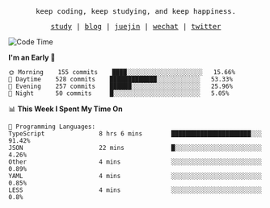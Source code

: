 <p align="center">
  <samp>
    <span>keep coding, keep studying, and keep happiness.</span>
  </samp>
</p>

<p align="center">
  <samp>
    <a href="https://github.com/ouduidui/fe-study">study</a> |
    <a href="https://deweyou.me">blog</a>  |
    <a href="https://juejin.cn/user/4309700183594366">juejin</a> |
    <a href="https://user-images.githubusercontent.com/54696834/165071004-6509e3f2-90c3-448c-9d92-3da42b0c2021.jpeg">wechat</a> |
    <a href="https://twitter.com/ouduidui">twitter</a>
  </samp>
</p>

<!--START_SECTION:waka-->
![Code Time](http://img.shields.io/badge/Code%20Time-2%2C391%20hrs%2028%20mins-blue)

**I'm an Early 🐤** 

```text
🌞 Morning    155 commits    ████░░░░░░░░░░░░░░░░░░░░░   15.66% 
🌆 Daytime    528 commits    █████████████░░░░░░░░░░░░   53.33% 
🌃 Evening    257 commits    ██████░░░░░░░░░░░░░░░░░░░   25.96% 
🌙 Night      50 commits     █░░░░░░░░░░░░░░░░░░░░░░░░   5.05%

```


📊 **This Week I Spent My Time On** 

```text
💬 Programming Languages: 
TypeScript               8 hrs 6 mins        ██████████████████████░░░   91.42% 
JSON                     22 mins             █░░░░░░░░░░░░░░░░░░░░░░░░   4.26% 
Other                    4 mins              ░░░░░░░░░░░░░░░░░░░░░░░░░   0.89% 
YAML                     4 mins              ░░░░░░░░░░░░░░░░░░░░░░░░░   0.85% 
LESS                     4 mins              ░░░░░░░░░░░░░░░░░░░░░░░░░   0.8%

```


<!--END_SECTION:waka-->
